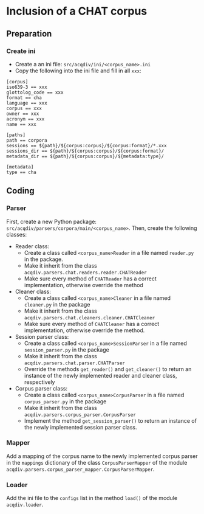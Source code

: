 # Inclusion of a CHAT corpus

## Preparation

### Create ini
* Create a an ini file: `src/acqdiv/ini/<corpus_name>.ini`
* Copy the following into the ini file and fill in all `xxx`:

```
[corpus]
iso639-3 == xxx
glottolog_code == xxx
format == cha
language == xxx
corpus == xxx
owner == xxx
acronym == xxx
name == xxx

[paths]
path == corpora
sessions == ${path}/${corpus:corpus}/${corpus:format}/*.xxx
sessions_dir == ${path}/${corpus:corpus}/${corpus:format}/
metadata_dir == ${path}/${corpus:corpus}/${metadata:type}/

[metadata]
type == cha
```

## Coding

### Parser

First, create a new Python package:
`src/acqdiv/parsers/corpora/main/<corpus_name>`. Then, create the following 
classes:

* Reader class:
    * Create a class called `<corpus_name>Reader` in a file named 
    `reader.py` in the package.
    * Make it inherit from the class `acqdiv.parsers.chat.readers.reader.CHATReader`
    * Make sure every method of `CHATReader` has a correct implementation, 
    otherwise override the method
* Cleaner class:
    * Create a class called `<corpus_name>Cleaner` in a file named 
    `cleaner.py` in the package
    * Make it inherit from the class `acqdiv.parsers.chat.cleaners.cleaner.CHATCleaner`
    * Make sure every method of `CHATCleaner` has a correct implementation,
    otherwise override the method.
* Session parser class:
    * Create a class called `<corpus_name>SessionParser` in a file named
    `session_parser.py` in the package
    * Make it inherit from the class `acqdiv.parsers.chat.parser.CHATParser`
    * Override the methods `get_reader()` and `get_cleaner()` to return 
    an instance of the newly implemented reader and cleaner class, respectively
* Corpus parser class:
    * Create a class called `<corpus_name>CorpusParser` in a file named
    `corpus_parser.py` in the package
    * Make it inherit from the class `acqdiv.parsers.corpus_parser.CorpusParser`
    * Implement the method `get_session_parser()` to return an instance of 
    the newly implemented session parser class.
    
### Mapper
Add a mapping of the corpus name to the newly implemented corpus parser in
the `mappings` dictionary of the class `CorpusParserMapper` of the 
module `acqdiv.parsers.corpus_parser_mapper.CorpusParserMapper`.

### Loader

Add the ini file to the `configs` list in the method `load()` of the module
`acqdiv.loader`.
